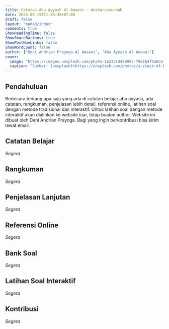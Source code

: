 ```yaml
---
title: Catatan Abu Ayyash Al Amaani ~ Ansharussunnah
date: 2024-06-15T21:36:38+07:00
draft: false
layout: "mahad/index"
comments: true
ShowReadingTime: false
ShowShareButtons: true
ShowPostNavLinks: false
ShowWordCount: false
author: ["Deni Andrian Prayoga Al Amaani", "Abu Ayyash Al Amaani"]
cover:
  image: "https://images.unsplash.com/photo-1623314489955-f9e1b4f4a8ce?q=80&w=1631&auto=format&fit=crop&ixlib=rb-4.0.3&ixid=M3wxMjA3fDB8MHxwaG90by1wYWdlfHx8fGVufDB8fHx8fA%3D%3D"
  caption: "Sumber: [unsplash](https://unsplash.com/photos/a-stack-of-books-sitting-on-top-of-a-table-edm2-uVj7nU)"
---
```


## Pendahuluan

Berbicara tentang apa saja yang ada di catatan belajar
abu ayyash, ada catatan, rangkuman, penjelasan lebih detail,
referensi online, latihan soal dengan metode tradisional dan 
interaktif. Untuk latihan soal dengan metode interaktif akan
dialihkan ke website luar, tetap buatan author. Website ini
dibuat oleh Deni Andrian Prayoga. Bagi yang ingin berkontribusi
bisa kirim lewat email.

## Catatan Belajar

_Segera_

## Rangkuman

_Segera_

## Penjelasan Lanjutan

_Segera_

## Referensi Online

_Segera_

## Bank Soal

_Segera_

## Latihan Soal Interaktif

_Segera_

## Kontribusi

_Segera_

